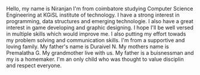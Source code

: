 Hello, my name is Niranjan
I'm from coimbatore studying Computer Science Engineering at KGiSL institute of technology.
I have a strong interest in programming, data structures and emerging technologie.
I also have a great interest in game developing and graphic designing.
I hope I'll be well versed in multiple skills which would improve me.
I also putting my effort towads my problem solving and communication skills.
I'm from a supportive and loving family.
My father's name is Duraivel N.
My mothers name is Premalatha G.
My grandmother live with us.
My father is a buisnessman and my is a homemaker.
I'm an only child who was thought to value disciplin and respect everyone.

